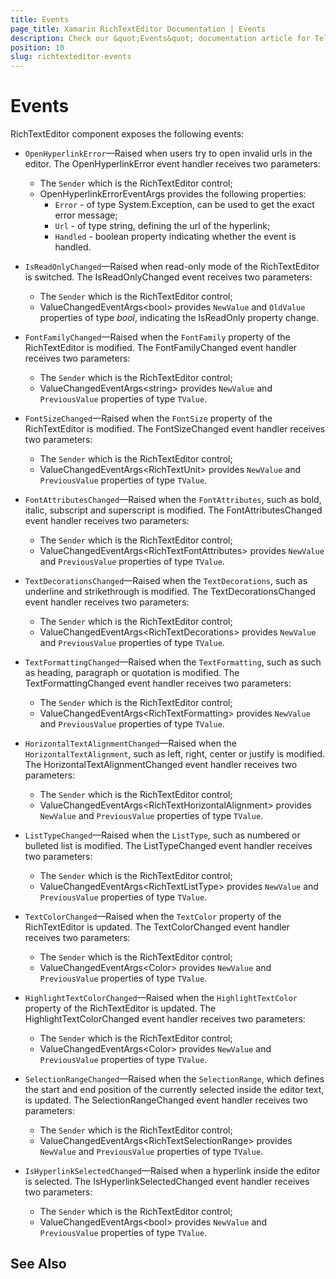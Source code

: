 ```yaml
---
title: Events
page_title: Xamarin RichTextEditor Documentation | Events
description: Check our &quot;Events&quot; documentation article for Telerik RichTextEditor for Xamarin control.
position: 10
slug: richtexteditor-events
---
```


# Events

RichTextEditor component exposes the following events:

* `OpenHyperlinkError`&mdash;Raised when users try to open invalid urls in the editor. The OpenHyperlinkError event handler receives two parameters:

	* The <code>Sender</code> which is the RichTextEditor control;
	* OpenHyperlinkErrorEventArgs provides the following properties:
		* <code>Error</code> - of type System.Exception, can be used to get the exact error message;
		* <code>Url</code> - of type string, defining the url of the hyperlink;
		* <code>Handled</code> - boolean property indicating whether the event is handled.
		
* `IsReadOnlyChanged`&mdash;Raised when read-only mode of the RichTextEditor is switched. The IsReadOnlyChanged event receives two parameters:

	* The <code>Sender</code> which is the RichTextEditor control;
	* ValueChangedEventArgs&lt;bool&gt; provides <code>NewValue</code> and <code>OldValue</code> properties of type *bool*, indicating the IsReadOnly property change.
			
* `FontFamilyChanged`&mdash;Raised when the <code>FontFamily</code> property of the RichTextEditor is modified. The FontFamilyChanged event handler receives two parameters:
	* The <code>Sender</code> which is the RichTextEditor control;
	* ValueChangedEventArgs&lt;string&gt; provides <code>NewValue</code> and <code>PreviousValue</code> properties of type `TValue`.

* `FontSizeChanged`&mdash;Raised when the <code>FontSize</code> property of the RichTextEditor is modified. The FontSizeChanged event handler receives two parameters:
	* The <code>Sender</code> which is the RichTextEditor control;
	* ValueChangedEventArgs&lt;RichTextUnit&gt; provides <code>NewValue</code> and <code>PreviousValue</code> properties of type `TValue`.
	
* `FontAttributesChanged`&mdash;Raised when the <code>FontAttributes</code>, such as bold, italic, subscript and superscript is modified. The FontAttributesChanged event handler receives two parameters:
	* The <code>Sender</code> which is the RichTextEditor control;
	* ValueChangedEventArgs&lt;RichTextFontAttributes&gt; provides <code>NewValue</code> and <code>PreviousValue</code> properties of type `TValue`.
	
* `TextDecorationsChanged`&mdash;Raised when the <code>TextDecorations</code>, such as underline and strikethrough is modified. The TextDecorationsChanged event handler receives two parameters:
	* The <code>Sender</code> which is the RichTextEditor control;
	* ValueChangedEventArgs&lt;RichTextDecorations&gt; provides <code>NewValue</code> and <code>PreviousValue</code> properties of type `TValue`.

* `TextFormattingChanged`&mdash;Raised when the <code>TextFormatting</code>, such as such as heading, paragraph or quotation is modified. The TextFormattingChanged event handler receives two parameters:
	* The <code>Sender</code> which is the RichTextEditor control;
	* ValueChangedEventArgs&lt;RichTextFormatting&gt; provides <code>NewValue</code> and <code>PreviousValue</code> properties of type `TValue`.

* `HorizontalTextAlignmentChanged`&mdash;Raised when the <code>HorizontalTextAlignment</code>, such as left, right, center or justify is modified. The HorizontalTextAlignmentChanged event handler receives two parameters:
	* The <code>Sender</code> which is the RichTextEditor control;
	* ValueChangedEventArgs&lt;RichTextHorizontalAlignment&gt; provides <code>NewValue</code> and <code>PreviousValue</code> properties of type `TValue`.

* `ListTypeChanged`&mdash;Raised when the <code>ListType</code>, such as numbered or bulleted list is modified. The ListTypeChanged event handler receives two parameters:
	* The <code>Sender</code> which is the RichTextEditor control;
	* ValueChangedEventArgs&lt;RichTextListType&gt; provides <code>NewValue</code> and <code>PreviousValue</code> properties of type `TValue`.

* `TextColorChanged`&mdash;Raised when the <code>TextColor</code> property of the RichTextEditor is updated. The TextColorChanged event handler receives two parameters:
	* The <code>Sender</code> which is the RichTextEditor control;
	* ValueChangedEventArgs&lt;Color&gt; provides <code>NewValue</code> and <code>PreviousValue</code> properties of type `TValue`.

* `HighlightTextColorChanged`&mdash;Raised when the <code>HighlightTextColor</code> property of the RichTextEditor is updated. The HighlightTextColorChanged event handler receives two parameters:
	* The <code>Sender</code> which is the RichTextEditor control;
	* ValueChangedEventArgs&lt;Color&gt; provides <code>NewValue</code> and <code>PreviousValue</code> properties of type `TValue`.
	
* `SelectionRangeChanged`&mdash;Raised when the <code>SelectionRange</code>, which defines the start and end position of the currently selected inside the editor text, is updated. The SelectionRangeChanged event handler receives two parameters:
	* The <code>Sender</code> which is the RichTextEditor control;
	* ValueChangedEventArgs&lt;RichTextSelectionRange&gt; provides <code>NewValue</code> and <code>PreviousValue</code> properties of type `TValue`.

* `IsHyperlinkSelectedChanged`&mdash;Raised when a hyperlink inside the editor is selected. The IsHyperlinkSelectedChanged event handler receives two parameters:
	* The <code>Sender</code> which is the RichTextEditor control;
	* ValueChangedEventArgs&lt;bool&gt; provides <code>NewValue</code> and <code>PreviousValue</code> properties of type `TValue`.

## See Also

